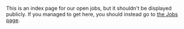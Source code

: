 This is an index page for our open jobs, but it shouldn't be displayed publicly. If you managed to get here, you should instead go to [the Jobs page](/jobs).